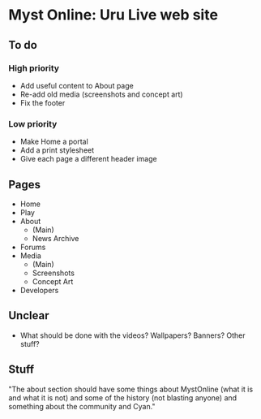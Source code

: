 Myst Online: Uru Live web site
==============================

To do
-----

### High priority

* Add useful content to About page
* Re-add old media (screenshots and concept art)
* Fix the footer

### Low priority

* Make Home a portal
* Add a print stylesheet
* Give each page a different header image

Pages
-----

* Home
* Play
* About
	* (Main)
	* News Archive
* Forums
* Media
	* (Main)
	* Screenshots
	* Concept Art
* Developers

Unclear
-------

* What should be done with the videos? Wallpapers? Banners? Other stuff?

Stuff
-----

"The about section should have some things about MystOnline (what it is and what it is not) and some of the history (not blasting anyone) and something about the community and Cyan."
